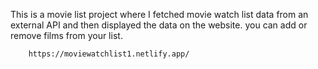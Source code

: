 This is a movie list project where I fetched movie watch list data from an external API and then displayed the data on the website. you can add or remove films from your list.                                                 
                   
        https://moviewatchlist1.netlify.app/      
 
